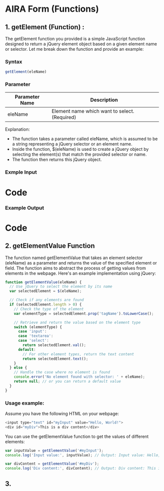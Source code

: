 # AIRA Form (Functions)

## 1. getElement (Function) : 

The getElement function you provided is a simple JavaScript function designed to return a jQuery element object based on a given element name or selector. Let me break down the function and provide an example:

### Syntax

```js
getElement(eleName)
```
### Parameter

| Parameter Name      | Description                                                                   |
| ------------------- | ----------------------------------------------------------------------------- |
| eleName             |  Element name which want to select.     (Required)                            |

Explanation:

* The function takes a parameter called eleName, which is assumed to be a string representing a jQuery selector or an element name.
* Inside the function, $(eleName) is used to create a jQuery object by selecting the element(s) that match the provided selector or name.
* The function then returns this jQuery object.

### Exmple Input

# Code

### Example Output

# Code

## 2. getElementValue Function

The function named getElementValue that takes an element selector (eleName) as a parameter and returns the value of the specified element or field. The function aims to abstract the process of getting values from elements in the webpage. Here's an example implementation using jQuery:

```js
function getElementValue(eleName) {
  // Use jQuery to select the element by its name
  var selectedElement = $(eleName);

  // Check if any elements are found
  if (selectedElement.length > 0) {
    // Check the type of the element
    var elementType = selectedElement.prop('tagName').toLowerCase();

    // Retrieve and return the value based on the element type
    switch (elementType) {
      case 'input':
      case 'textarea':
      case 'select':
        return selectedElement.val();
      default:
        // For other element types, return the text content
        return selectedElement.text();
    }
  } else {
    // Handle the case where no element is found
    console.error('No element found with selector: ' + eleName);
    return null; // or you can return a default value
  }
}
```
### Usage example:

Assume you have the following HTML on your webpage:

```js
<input type="text" id="myInput" value="Hello, World!">
<div id="myDiv">This is a div content</div>
```
You can use the getElementValue function to get the values of different elements:

```js
var inputValue = getElementValue('#myInput');
console.log('Input value:', inputValue); // Output: Input value: Hello, World!

var divContent = getElementValue('#myDiv');
console.log('Div content:', divContent); // Output: Div content: This is a div content
```
## 3. 

